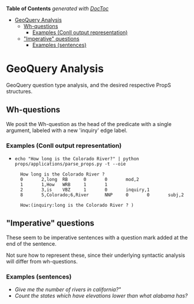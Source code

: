 <!-- START doctoc generated TOC please keep comment here to allow auto update -->
<!-- DON'T EDIT THIS SECTION, INSTEAD RE-RUN doctoc TO UPDATE -->
**Table of Contents**  *generated with [DocToc](https://github.com/thlorenz/doctoc)*

- [GeoQuery Analysis](#geoquery-analysis)
  - [Wh-questions](#wh-questions)
    - [Examples (Conll output representation)](#examples-conll-output-representation)
  - ["Imperative" questions](#imperative-questions)
    - [Examples (sentences)](#examples-sentences)

<!-- END doctoc generated TOC please keep comment here to allow auto update -->

# GeoQuery Analysis

GeoQuery question type analysis, and the desired respective PropS structures.

## Wh-questions

We posit the Wh-question as the head of the predicate with a single argument, 
labeled with a new 'inquiry' edge label.

### Examples (Conll output representation)

* ```echo "How long is the Colorado River?" | python props/applications/parse_props.py -t --oie```

        How long is the Colorado River ?
        0       2,long  RB      0       0       mod,2
        1       1,How   WRB     1       1
        2       3,is    VBZ     1       0       inquiry,1
        8       5,Colorado;6,River      NNP     0       0       subj,2
        
        How:(inquiry:long is the Colorado River ? )
        


## "Imperative" questions

These seem to be imperative sentences with a question mark added at the end of the sentence.

Not sure how to represent these, since their underlying syntactic analysis will differ from wh-questions.

### Examples (sentences)

* *Give me the number of rivers in california?"*
* *Count the states which have elevations lower than what alabama has?*
